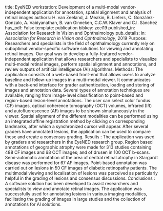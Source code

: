 title: EyeNED workstation: Development of a multi-modal vendor-independent application for annotation, spatial alignment and analysis of retinal images
authors: H. van Zeeland, J. Meakin, B. Liefers, C. González-Gonzalo, A. Vaidyanathan, B. van Ginneken, C.C.W. Klaver and C.I. Sánchez
has_pdf: False
template: publication
bibkey: zeel19
published_in: Association for Research in Vision and Ophthalmology
pub_details: in: <i>Association for Research in Vision and Ophthalmology</i>, 2019
 Purpose: Researchers and specialists in the field of ophthalmology currently rely on suboptimal vendor-specific software solutions for viewing and annotating retinal images. Our goal was to develop a fully-featured vendor-independent application that allows researchers and specialists to visualize multi-modal retinal images, perform spatial alignment and annotations, and review outputs of artificial intelligence (AI) algorithms.  Methods: The application consists of a web-based front-end that allows users to analyze baseline and follow-up images in a multi-modal viewer. It communicates with a back-end interface for grader authentication, loading and storing of images and annotation data. Several types of annotation techniques are available, ranging from image-level classification to point-based and region-based lesion-level annotations.  The user can select color fundus (CF) images, optical coherence tomography (OCT) volumes, infrared (IR) and autofluorescence (AF) images to be shown simultaneously in the viewer. Spatial alignment of the different modalities can be performed using an integrated affine registration method by clicking on corresponding landmarks, after which a synchronized cursor will appear. After several graders have annotated lesions, the application can be used to compare these and create a consensus grading.  Results : The application was used by graders and researchers in the EyeNED research group. Region based annotations of geographic atrophy were made for 313 studies containing 488 CF images and 68 OCT images; and of drusen in 100 OCT b-scans. Semi-automatic annotation of the area of central retinal atrophy in Stargardt disease was performed for 67 AF images. Point-based annotation was carried out on lesions in 50 CF images of diabetic retinopathy patients. The multimodal viewing and localisation of lesions was perceived as particularly helpful in the grading of lesions and consensus discussions.  Conclusions : A software solution has been developed to assist researchers and specialists to view and annotate retinal images. The application was successfully used for annotating lesions in various imaging modalities, facilitating the grading of images in large studies and the collection of annotations for AI solutions. 

